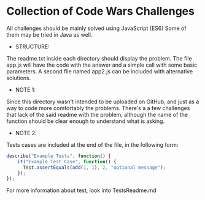 # Collection of Code Wars Challenges

All challenges should be mainly solved using JavaScript (ES6)
Some of them may be tried in Java as well.

- STRUCTURE:

The readme.txt inside each directory should display the problem.
The file app.js will have the code with the answer and a simple call with some basic parameters.
A second file named app2.js can be included with alternative solutions.

- NOTE 1:

Since this directory wasn't intended to be uploaded on GitHub, and just as a way to code more comfortably the problems. There's a a few challenges that lack of the said readme with the problem, although the name of the function should be clear enough to understand what is asking.

- NOTE 2:

Tests cases are included at the end of the file, in the following form:

```javascript
describe("Example Tests", function() {
    it("Example Test Case", function() {
      Test.assertEquals(add(1, 1), 2, "optional message");
    });
});
```

For more information about test, look into TestsReadme.md